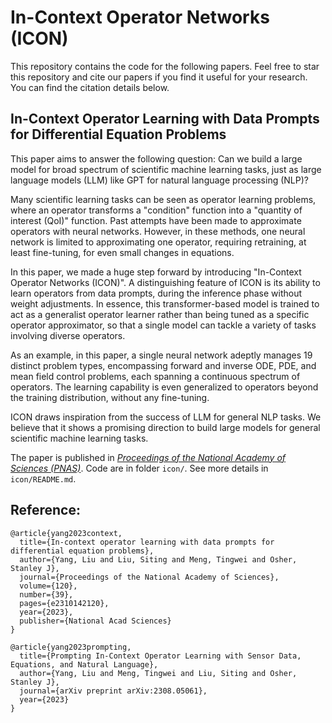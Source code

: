 # In-Context Operator Networks (ICON)

This repository contains the code for the following papers. Feel free to star this repository and cite our papers if you find it useful for your research. You can find the citation details below.

## In-Context Operator Learning with Data Prompts for Differential Equation Problems 

This paper aims to answer the following question: Can we build a large model for broad spectrum of scientific machine learning tasks, just as large language models (LLM) like GPT for natural language processing (NLP)?

Many scientific learning tasks can be seen as operator learning problems, where an operator transforms a "condition" function into a "quantity of interest (QoI)" function. Past attempts have been made to approximate operators with neural networks. However, in these methods, one neural network is limited to approximating one operator, requiring retraining, at least fine-tuning, for even small changes in equations.

In this paper, we made a huge step forward by introducing "In-Context Operator Networks (ICON)". A distinguishing feature of ICON is its ability to learn operators from data prompts, during the inference phase without weight adjustments. In essence, this transformer-based model is trained to act as a generalist operator learner rather than being tuned as a specific operator approximator, so that a single model can tackle a variety of tasks involving diverse operators. 

As an example, in this paper, a single neural network adeptly manages 19 distinct problem types, encompassing forward and inverse ODE, PDE, and mean field control problems, each spanning a continuous spectrum of operators. The learning capability is even generalized to operators beyond the training distribution, without any fine-tuning. 


ICON draws inspiration from the success of LLM for general NLP tasks. We believe that it shows a promising direction to build large models for general scientific machine learning tasks.

The paper is published in [*Proceedings of the National Academy of Sciences (PNAS)*](https://www.pnas.org/doi/10.1073/pnas.2310142120). Code are in folder `icon/`. See more details in `icon/README.md`.



## Reference:
```
@article{yang2023context,
  title={In-context operator learning with data prompts for differential equation problems},
  author={Yang, Liu and Liu, Siting and Meng, Tingwei and Osher, Stanley J},
  journal={Proceedings of the National Academy of Sciences},
  volume={120},
  number={39},
  pages={e2310142120},
  year={2023},
  publisher={National Acad Sciences}
}

@article{yang2023prompting,
  title={Prompting In-Context Operator Learning with Sensor Data, Equations, and Natural Language},
  author={Yang, Liu and Meng, Tingwei and Liu, Siting and Osher, Stanley J},
  journal={arXiv preprint arXiv:2308.05061},
  year={2023}
}
```

